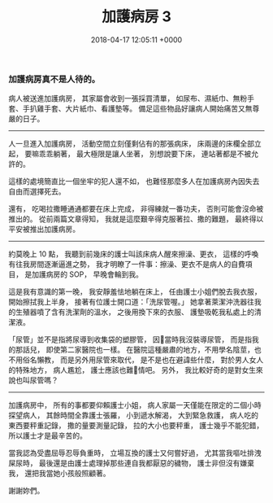 ﻿---
layout: post
title: 加護病房 3
date: 2018-04-17 12:05:11 +0000
category: 誌
tags: [腦袋瓜, 看病, 看護]
---

### 加護病房真不是人待的。

病人被送進加護病房，
其家屬會收到一張採買清單，
如尿布、濕紙巾、無粉手套、手扒雞手套、大片紙巾、看護墊等。
備足這些物品好讓病人開始痛苦又無尊嚴的日子。

- ---------

人一旦進入加護病房，
活動空間立刻僅剩佔有的那張病床，
床兩邊的床欄全部立起，
要嘛乖乖躺著，
最大極限是讓人坐著，
別想說要下床，
連站著都是不被允許的。

這樣的處境簡直比一個坐牢的犯人還不如，
也難怪那麼多人在加護病房內因失去自由而選擇死去。

還有，
吃喝拉撒睡通通都要在床上完成，
非得練就一番功夫，
否則可能會沒命被推出的。
從前兩篇文章得知，
我就是這麼艱辛得克服著拉、撒的難題，
最終得以平安被推出加護病房。

- ----------------

約莫晚上 10 點，
我聽到前幾床的護士叫該床病人醒來擦澡、更衣，
這樣的呼喚有往我房間逐漸逼進之勢，
我才明瞭了一件事：擦澡、更衣不是病人的自費項目，
是加護病房的 SOP，
早晚會輪到我。

這是我有意識的第一晚，
我安靜羞怯地躺在床上，
任由護士小姐們脫去我衣服，
開始擦拭我上半身，
接著有位護士開口道：「洗尿管喔。」
她拿著萊潔沖洗器往我的生殖器噴了含有洗潔劑的溫水，
之後用換下來的衣服、
護墊吸乾我私處上的清潔液。

「尿管」並不是指將尿導到收集袋的塑膠管，
因當時我沒裝導尿管，
而是指我的那話兒，
即使第二家醫院也一樣。
在醫院這種嚴肅的地方，不用學名陰莖，也不用俗名懶教，
而是另外用尿管來取代，
是不是也在避諱些什麼，
對於男人女人的特殊地方，
病人尷尬，
護士應該也難情吧。
另外，
我比較好奇的是對女生來說也叫尿管嗎？

-- ----------------

加護病房中，
所有的事都要仰賴護士小姐，
病人家屬一天僅能在限定的二個小時探望病人，
其餘時間全靠護士張羅，
小到遞水解渴，
大到緊急救護，
病人吃的東西要秤重記錄，
撒的量要測量記錄，
拉的大小也要秤重，
護士幾乎不能犯錯，
所以護士才是最辛苦的。

當我認為受盡屈辱忍辱負重時，
立場互換的護士又何嘗好過，
尤其當我嘔吐排洩屎尿時，
最後還是由護士處理掉那些連自我都厭惡的穢物，
護士非但沒有嫌棄我，
還把我當她小孩般照顧著。

謝謝妳們。